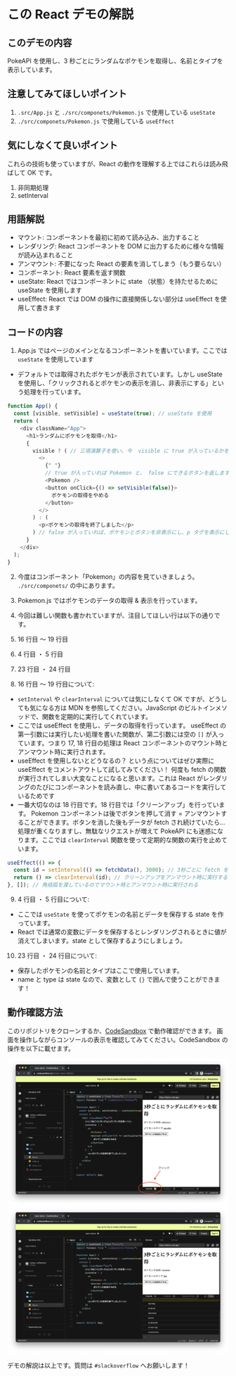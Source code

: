 # この React デモの解説

## このデモの内容

PokeAPI を使用し、3 秒ごとにランダムなポケモンを取得し、名前とタイプを表示しています。

## 注意してみてほしいポイント

1. `.src/App.js` と `./src/componets/Pokemon.js` で使用している `useState`
1. `./src/componets/Pokemon.js` で使用している `useEffect`

## 気にしなくて良いポイント

これらの技術も使っていますが、React の動作を理解する上ではこれらは読み飛ばして OK です。

1. 非同期処理
1. setInterval

## 用語解説

- マウント: コンポーネントを最初に初めて読み込み、出力すること
- レンダリング: React コンポーネントを DOM に出力するために様々な情報が読み込まれること
- アンマウント: 不要になった React の要素を消してしまう（もう要らない）
- コンポーネント: React 要素を返す関数
- useState: React ではコンポーネントに state （状態）を持たせるために useState を使用します
- useEffect: React では DOM の操作に直接関係しない部分は useEffect を使用して書きます

## コードの内容

1. App.js ではページのメインとなるコンポーネントを書いています。ここでは `useState` を使用しています

- デフォルトでは取得されたポケモンが表示されています。しかし useState を使用し、「クリックされるとポケモンの表示を消し、非表示にする」という処理を行っています。

```js
function App() {
  const [visible, setVisible] = useState(true); // useState を使用
  return (
    <div className="App">
      <h1>ランダムにポケモンを取得</h1>
      {
        visible ? ( // 三項演算子を使い、今  visible に true が入っているかを確かめます
          <>
            {" "}
            // true が入っていれば Pokemon と、 false にできるボタンを返します
            <Pokemon />
            <button onClick={() => setVisible(false)}>
              ポケモンの取得をやめる
            </button>
          </>
        ) : (
          <p>ポケモンの取得を終了しました</p>
        ) // false が入っていれば、ポケモンとボタンを非表示にし、p タグを表示にします
      }
    </div>
  );
}
```

2. 今度はコンポーネント「Pokemon」の内容を見ていきましょう。 `./src/componets/` の中にあります。

3. Pokemon.js ではポケモンのデータの取得 & 表示を行っています。

4. 今回は難しい関数も書かれていますが、注目してほしい行は以下の通りです。

5. 16 行目 〜 19 行目

6. 4 行目 ・ 5 行目

7. 23 行目 ・ 24 行目

8. 16 行目 〜 19 行目について:

- `setInterval` や `clearInterval` については気にしなくて OK ですが、どうしても気になる方は MDN を参照してください。JavaScript のビルトインメソッドで、関数を定期的に実行してくれています。
- ここでは useEffect を使用し、データの取得を行っています。 useEffect の第一引数には実行したい処理を書いた関数が、第二引数には空の `[]` が入っています。つまり 17, 18 行目の処理は React コンポーネントのマウント時とアンマウント時に実行されます。
- useEffect を使用しないとどうなるの？ という点についてはぜひ実際に useEffect をコメントアウトして試してみてください！ 何度も fetch の関数が実行されてしまい大変なことになると思います。これは React がレンダリングのたびにコンポーネントを読み直し、中に書いてあるコードを実行しているためです
- 一番大切なのは 18 行目です。18 行目では「クリーンアップ」を行っています。 Pokemon コンポーネントは後でボタンを押して消す = アンマウントすることができます。ボタンを消した後もデータが fetch され続けていたら... 処理が重くなりますし、無駄なリクエストが増えて PokeAPI にも迷惑になります。ここでは `clearInterval` 関数を使って定期的な関数の実行を止めています。

```js
useEffect(() => {
  const id = setInterval(() => fetchData(), 3000); // 3秒ごとに fetch を実施
  return () => clearInterval(id); // クリーンアップをアンマウント時に実行することで、定期的な関数の実行を止める
}, []); // 角括弧を渡しているのでマウント時とアンマウント時に実行される
```

9. 4 行目 ・ 5 行目について:

- ここでは `useState` を使ってポケモンの名前とデータを保存する state を作っています。
- React では通常の変数にデータを保存するとレンダリングされるときに値が消えてしまいます。state として保存するようにしましょう。

10. 23 行目 ・ 24 行目について:

- 保存したポケモンの名前とタイプはここで使用しています。
- name と type は state なので、変数として `{}` で囲んで使うことができます！

## 動作確認方法

このリポジトリをクローンするか、[CodeSandbox](https://codesandbox.io/s/react-demo-8bj3vs?file=/src/App.js) で動作確認ができます。
画面を操作しながらコンソールの表示を確認してみてください。CodeSandbox の操作を以下に載せます。

![Terminal をクリック](./image/screenshot-1.png)
![コンソールが表示される](./image/screenshot-2.png)

デモの解説は以上です。質問は `#slackoverflow` へお願いします！
